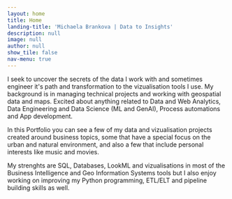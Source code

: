 ```yaml
---
layout: home
title: Home
landing-title: 'Michaela Brankova | Data to Insights'
description: null
image: null
author: null
show_tile: false
nav-menu: true
---
```


I seek to uncover the secrets of the data I work with and sometimes engineer 
it's path and transformation to the vizualisation tools I use. My background is in managing technical 
projects and working with geospatial data and maps. Excited about anything related to Data 
and Web Analytics, Data Engineering and Data Science (ML and GenAI), Process automations and App development.

In this Portfolio you can see a few of my data and vizualisation projects created around business 
topics, some that have a special focus on the urban and natural environment, and also a few that 
include personal interests like music and movies.

My strenghts are SQL, Databases, LookML and vizualisations in most of the Business Intelligence
and Geo Information Systems tools but I also enjoy working on improving my Python programming, 
ETL/ELT and pipeline building skills as well. 
